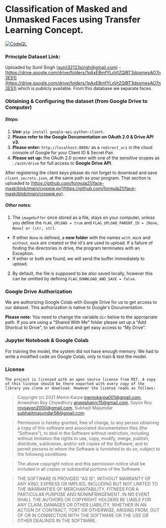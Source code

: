 # Classification of Masked and Unmasked Faces using Transfer Learning Concept.

[![CodeQL](https://github.com/formula21/face-mask/actions/workflows/codeql-analysis.yml/badge.svg)](https://github.com/formula21/face-mask/actions/workflows/codeql-analysis.yml)

### Principle Dataset Link:
Uploaded by Sunil Singh (sunil32123singh@gmail.com) - [https://drive.google.com/drive/folders/1pAxEBmfYLoVtZQlBT3doxmesAO7n3ES1](https://drive.google.com/drive/folders/1pAxEBmfYLoVtZQlBT3doxmesAO7n3ES1) which is publicly available. From this database we separate faces.

### Obtaining & Configuring the dataset (from Google Drive to Computer)

##### Steps:

1. **Use:** `pip install google-api-python-client`.
2. **Please refer to the Google Documentation on OAuth 2.0 & Drive API v3.**
3. **Please enter:** `http://localhost:8080/` as a `redirect_uri` in the cloud console of Google for your Client ID & Secret Pair.
4. **Please set up:** the OAuth 2.0 screen with one of the sensitive scopes as `./auth/drive` for full access to **Google Drive API**.

After registering the client keys please do not forget to download and save `client_secrets.json`, at the same path as your program. That section is uploaded to [https://github.com/formula21/face-mask/blob/main/croppie.py](https://github.com/formula21/face-mask/blob/main/croppie.py).

##### Other notes:

1. The `imagebuffer` once stored as a file, stays on your computer, unless you define the `FLAG_UPLOAD = true` and `FLAG_UPLOAD_PARENT_ID = [None, None] or [str, str]`.
  - If either `None` is defined,  a **new folder** with the names `with_mask` and `without_mask` are created or the id's are used to upload. If a failure of finding the directories in drive, the program terminates with an Exception.
  - If either or both are found, we will send the buffer immediately to upload.
2. By default, the file is supposed to be also saved locally, however this can be omitted by defining `FLAG_DOWNLOAD_AND_SAVE = false`.

### Google Drive Authorization

We are authorizing Google Colab with Google Drive for us to get access to our dataset. This authorization is native to Google's Documentation.

**Please note:** You need to change the variable `dir` below to the appropriate path. If you are using a "Shared With Me" folder please set up a "Add Shortcut to Drive", to set shortcut and get easy access to &ldquo;My Drive&rdquo;.


### Jupyter Notebook & Google Colab

For training the model, the system did not have enough memory. We had to write a modified code on Google Colab, only to train & test the model.

### License

`The project is licensed with an open source license from MIT. A copy of this license should be there exported with every copy of the library you clone or download. However the license reads as follows:`


> Copyright (c) 2021 Memo Karpa <memokarpa001@gmail.com>, Anweshan Roy Chowdhury <anweshanrc15@gmail.com>, Sayon Roy <roysayon2000@gmail.com>,  Subhajit Majumdar <subhajitmajumdar56@gmail.com>.

> Permission is hereby granted, free of charge, to any person obtaining a copy
> of this software and associated documentation files (the "Software"), to deal
> in the Software without restriction, including without limitation the rights
> to use, copy, modify, merge, publish, distribute, sublicense, and/or sell
> copies of the Software, and to permit persons to whom the Software is
> furnished to do so, subject to the following conditions:

> The above copyright notice and this permission notice shall be included in
> all copies or substantial portions of the Software.

> THE SOFTWARE IS PROVIDED "AS IS", WITHOUT WARRANTY OF ANY KIND, EXPRESS OR
> IMPLIED, INCLUDING BUT NOT LIMITED TO THE WARRANTIES OF MERCHANTABILITY,
> FITNESS FOR A PARTICULAR PURPOSE AND NONINFRINGEMENT. IN NO EVENT SHALL THE
> AUTHORS OR COPYRIGHT HOLDERS BE LIABLE FOR ANY CLAIM, DAMAGES OR OTHER
> LIABILITY, WHETHER IN AN ACTION OF CONTRACT, TORT OR OTHERWISE, ARISING FROM,
> OUT OF OR IN CONNECTION WITH THE SOFTWARE OR THE USE OR OTHER DEALINGS IN THE
> SOFTWARE.
